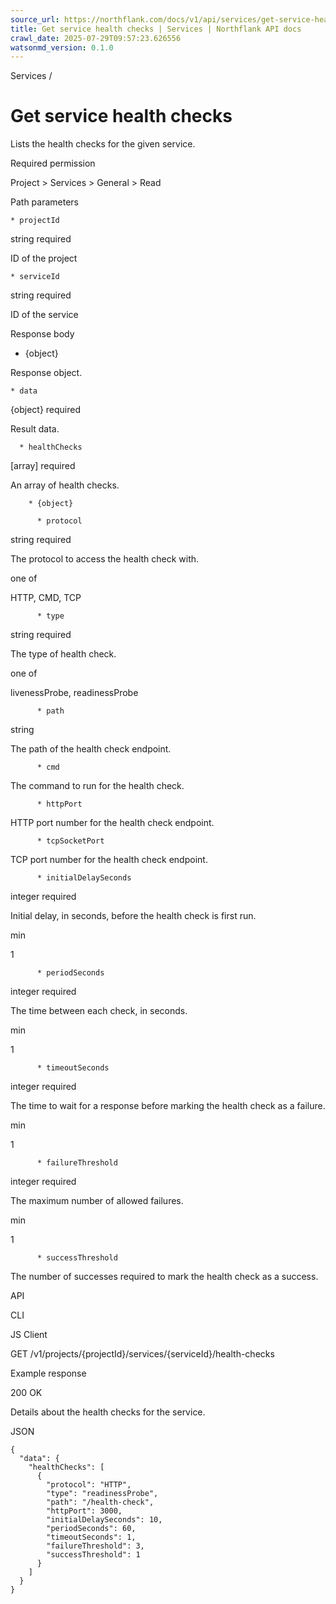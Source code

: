 ```yaml
---
source_url: https://northflank.com/docs/v1/api/services/get-service-health-checks
title: Get service health checks | Services | Northflank API docs
crawl_date: 2025-07-29T09:57:23.626556
watsonmd_version: 0.1.0
---
```


Services / 

# Get service health checks

Lists the health checks for the given service.

Required permission

Project > Services > General > Read

Path parameters

    * projectId

string required

ID of the project

    * serviceId

string required

ID of the service




Response body

  * {object}

Response object.

    * data

{object} required

Result data.

      * healthChecks

[array] required

An array of health checks.

        * {object}

          * protocol

string required

The protocol to access the health check with.

one of

HTTP, CMD, TCP

          * type

string required

The type of health check.

one of

livenessProbe, readinessProbe

          * path

string

The path of the health check endpoint.

          * cmd

The command to run for the health check.

          * httpPort

HTTP port number for the health check endpoint.

          * tcpSocketPort

TCP port number for the health check endpoint.

          * initialDelaySeconds

integer required

Initial delay, in seconds, before the health check is first run.

min

1

          * periodSeconds

integer required

The time between each check, in seconds.

min

1

          * timeoutSeconds

integer required

The time to wait for a response before marking the health check as a failure.

min

1

          * failureThreshold

integer required

The maximum number of allowed failures.

min

1

          * successThreshold

The number of successes required to mark the health check as a success.




API

CLI

JS Client

GET /v1/projects/{projectId}/services/{serviceId}/health-checks

Example response

200 OK

Details about the health checks for the service.

JSON
    
    
    {
      "data": {
        "healthChecks": [
          {
            "protocol": "HTTP",
            "type": "readinessProbe",
            "path": "/health-check",
            "httpPort": 3000,
            "initialDelaySeconds": 10,
            "periodSeconds": 60,
            "timeoutSeconds": 1,
            "failureThreshold": 3,
            "successThreshold": 1
          }
        ]
      }
    }